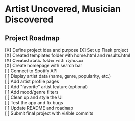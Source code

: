 # Artist Uncovered, Musician Discovered

## Project Roadmap
[X] Define project idea and purpose
[X] Set up Flask project  
[X] Created templates folder with home.html and results.html  
[X] Created static folder with style.css  
[X] Create homepage with search bar  
[ ] Connect to Spotify API  
[ ] Display artist data (name, genre, popularity, etc.)  
[ ] Add artist profile pages  
[ ] Add "favorite" artist feature (optional)  
[ ] Add mood/genre filters  
[ ] Clean up and style the UI  
[ ] Test the app and fix bugs  
[ ] Update README and roadmap  
[ ] Submit final project with visible commits  
